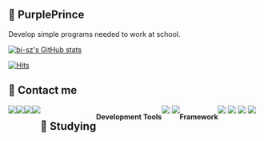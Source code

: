 ## 💜 PurpIePrince 

Develop simple programs needed to work at school.

[![bi-sz's GitHub stats](https://github-readme-stats.vercel.app/api?username=purpieprince&include_all_commits=true&show_icons=true&theme=shades-of-purple)](https://github.com/bi-sz/github-readme-stats)

[![Hits](https://hits.seeyoufarm.com/api/count/incr/badge.svg?url=https%3A%2F%2Fgithub.com%2FPurpIePrince&count_bg=%235F4B8B&title_bg=%23F4A7A7&icon=googlefit.svg&icon_color=%23FFFFFF&title=hits&edge_flat=false)](https://hits.seeyoufarm.com)

## 📱 Contact me
<div style="display:flex; flex-direction:row;">
    <a href="mailto:purple_prince@naver.com">
        <img src="https://img.shields.io/badge/Naver-EA4335?style=for-the-badge&logo=Naver"> 
    </a>
    <a href="mailto:secretnum486@gmail.com">
        <img src="https://img.shields.io/badge/Gmail-EA4335?style=for-the-badge&logo=Gmail&logoColor=white"> 
    </a>
    <a href="https://open.kakao.com/o/s2wnhWbg">
        <img src="https://img.shields.io/badge/KakaoTalk-FFCD00?style=for-the-badge&logoColor=black&logo=KakaoTalk"> 
    </a>
    <a href="https://www.instagram.com/20__dong">
        <img src="https://img.shields.io/badge/Instagram-E4405F?style=for-the-badge&logo=Instagram&logoColor=white"> 
    </a>



## 📓 Studying 
<!-- Development Tools -->
<p><strong>Development Tools</strong></p>
<div>
<img src="https://img.shields.io/badge/Visual Studio Code-007ACC?style=flat-square&logo=visual-studio-code&logoColor=white">
<img src="https://img.shields.io/badge/Visual Studio-5C2D91?style=flat-square&logo=visual-studio&logoColor=white">
</div>
<!-- Framework -->
<p><strong>Framework</strong></p>
<div>
<img src="https://img.shields.io/badge/Spring-6DB33F?style=flat-square&logo=spring&logoColor=white">
<img src="https://img.shields.io/badge/Spring Boot-6DB33F?style=flat-square&logo=spring-boot&logoColor=white">
<img src="https://img.shields.io/badge/Flask-000000?style=flat-square&logo=flask&logoColor=white">
<img src="https://img.shields.io/badge/Bootstrap-7952B3?style=flat-square&logo=bootstrap&logoColor=white">
</div>
